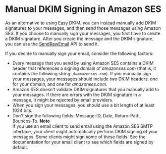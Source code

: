 # Manual DKIM Signing in Amazon SES<a name="send-email-authentication-dkim-manual"></a>

As an alternative to using Easy DKIM, you can instead manually add DKIM signatures to your messages, and then send those messages using Amazon SES\. If you choose to manually sign your messages, you first have to create a DKIM signature\. After you create the message and the DKIM signature, you can use the [SendRawEmail](https://docs.aws.amazon.com/ses/latest/APIReference/API_SendRawEmail.html) API to send it\.

If you decide to manually sign your email, consider the following factors:
+ Every message that you send by using Amazon SES contains a DKIM header that references a signing domain of *amazonses\.com* \(that is, it contains the following string: `d=amazonses.com`\)\. If you manually sign your messages, your messages should include *two* DKIM headers: one for your domain, and one for *amazonses\.com*\.
+ Amazon SES doesn't validate DKIM signatures that you manually add to your messages\. If there are errors with the DKIM signature in a message, it might be rejected by email providers\.
+ When you sign your messages, you should use a bit length of at least 1024 bits\. 
+ Don't sign the following fields: Message\-ID, Date, Return\-Path, Bounces\-To\.
**Note**  
If you use an email client to send email using the Amazon SES SMTP interface, your client might automatically perform DKIM signing of your messages\. Some clients might sign some of these fields\. See the documentation for your email client to see which fields are signed by default\.